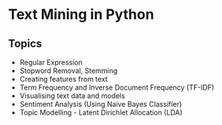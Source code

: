 # Text Mining in Python

## Topics 
- Regular Expression
- Stopword Removal, Stemming
- Creating features from text
- Term Frequency and Inverse Document Frequency (TF-IDF)
- Visualising text data and models
- Sentiment Analysis (Using Naive Bayes Classifier)
- Topic Modelling - Latent Dirichlet Allocation (LDA)
